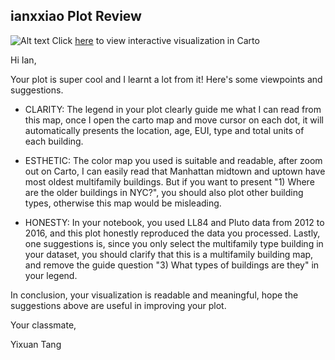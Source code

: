 ## ianxxiao Plot Review


![Alt text](xiao's_plot.png)
Click [here](https://ianxxiao.carto.com/viz/0d56359f-68ec-4e61-ae6e-1ae8a8c9ee7e/public_map) to view interactive visualization in Carto



Hi Ian,

Your plot is super cool and I learnt a lot from it! Here's some viewpoints and suggestions.

* CLARITY: 
The legend in your plot clearly guide me what I can read from this map, once I open the carto map and move cursor on each dot, it will automatically presents the location, age, EUI, type and total units of each building.

* ESTHETIC: 
The color map you used is suitable and readable, after zoom out on Carto, I can easily read that Manhattan midtown and uptown have most oldest multifamily buildings. But if you want to present "1) Where are the older buildings in NYC?", you should also plot other building types, otherwise this map would be misleading.

* HONESTY: 
In your notebook, you used LL84 and Pluto data from 2012 to 2016, and this plot honestly reproduced the data you processed.
Lastly, one suggestions is, since you only select the multifamily type building in your dataset, you should clarify that this is a multifamily building map, and remove the guide question "3) What types of buildings are they" in your legend.

In conclusion, your visualization is readable and meaningful, hope the suggestions above are useful in improving your plot.

Your classmate,

Yixuan Tang
